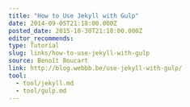 ```yaml
---
title: "How to Use Jekyll with Gulp"
date: 2014-09-05T21:18:00.000Z
posted_date: 2015-10-30T21:18:00.000Z
editor_recommends:
type: Tutorial
slug: links/how-to-use-jekyll-with-gulp
source: Benoît Boucart
link: http://blog.webbb.be/use-jekyll-with-gulp/
tool:
  - tool/jekyll.md
  - tool/gulp.md
---
```





